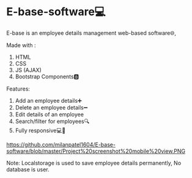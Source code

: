 # E-base-software💻
E-base is an employee details management web-based software🌐,

Made with :
1. HTML
2. CSS
3. JS (AJAX)
4. Bootstrap Components🅱

Features:
1. Add an employee details➕
2. Delete an employee details➖
3. Edit details of an employee
4. Search/filter for employees🔍
5. Fully responsive💻📲


https://github.com/milanpatel1604/E-base-software/blob/master/Project%20screenshot%20mobile%20view.PNG

Note: Localstorage is used to save employee details permanently, No database is user. 
